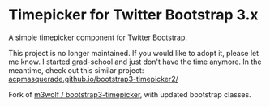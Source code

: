 Timepicker for Twitter Bootstrap 3.x
=======

A simple timepicker component for Twitter Bootstrap.

This project is no longer maintained. If you would like to adopt it, please let me know. I started grad-school and just don't have the time anymore. In the meantime, check out this similar project: <a href="http://acpmasquerade.github.io/bootstrap3-timepicker2/">acpmasquerade.github.io/bootstrap3-timepicker2/</a>

Fork of <a href="http://m3wolf.github.com/bootstrap3-timepicker">m3wolf / bootstrap3-timepicker</a>, with updated bootstrap classes.

